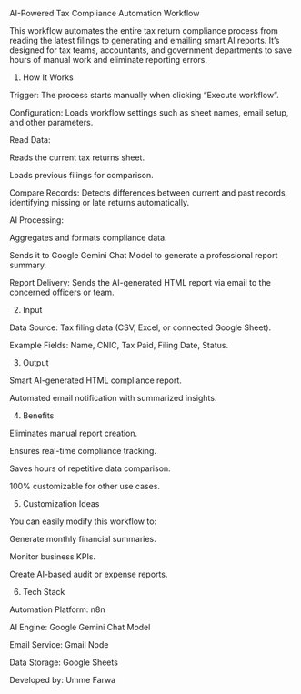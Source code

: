 AI-Powered Tax Compliance Automation Workflow

This workflow automates the entire tax return compliance process from reading the latest filings to generating and emailing smart AI reports. It’s designed for tax teams, accountants, and government departments to save hours of manual work and eliminate reporting errors.

1. How It Works

Trigger: The process starts manually when clicking “Execute workflow”.

Configuration: Loads workflow settings such as sheet names, email setup, and other parameters.

Read Data:

Reads the current tax returns sheet.

Loads previous filings for comparison.

Compare Records: Detects differences between current and past records, identifying missing or late returns automatically.

AI Processing:

Aggregates and formats compliance data.

Sends it to Google Gemini Chat Model to generate a professional report summary.

Report Delivery: Sends the AI-generated HTML report via email to the concerned officers or team.

2. Input

Data Source: Tax filing data (CSV, Excel, or connected Google Sheet).

Example Fields: Name, CNIC, Tax Paid, Filing Date, Status.

3. Output

Smart AI-generated HTML compliance report.

Automated email notification with summarized insights.

4. Benefits

Eliminates manual report creation.

Ensures real-time compliance tracking.

Saves hours of repetitive data comparison.

100% customizable for other use cases.

5. Customization Ideas

You can easily modify this workflow to:

Generate monthly financial summaries.

Monitor business KPIs.

Create AI-based audit or expense reports.

6. Tech Stack

Automation Platform: n8n

AI Engine: Google Gemini Chat Model

Email Service: Gmail Node

Data Storage: Google Sheets


Developed by:
Umme Farwa
